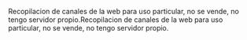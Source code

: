 Recopilacion de canales de la web para uso particular, no se vende, no tengo servidor propio.Recopilacion de canales de la web para uso particular, no se vende, no tengo servidor propio.
